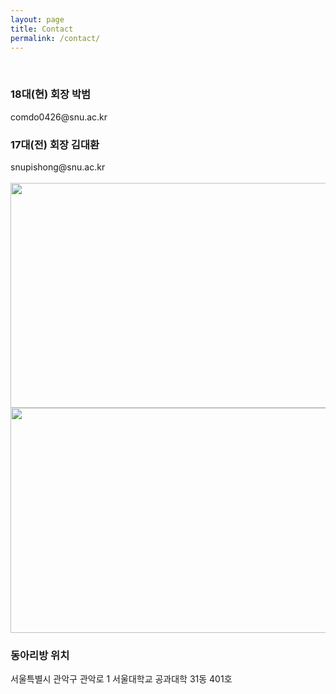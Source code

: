 ```yaml
---
layout: page
title: Contact
permalink: /contact/
---
```

<br/>
<h3>18대(현) 회장 박범</h3>
comdo0426@snu.ac.kr
<h3>17대(전) 회장 김대환</h3>
snupishong@snu.ac.kr<br/><br/>
<img src="https://github.com/hsb6350/hanaro.github.io/blob/master/assets/acts/map1.PNG?raw=true" width="540" height="360"/>
<img src="https://github.com/hsb6350/hanaro.github.io/blob/master/assets/acts/map2.PNG?raw=true" width="540" height="360"/><br/>
<h3>동아리방 위치</h3>
서울특별시 관악구 관악로 1 서울대학교 공과대학 31동 401호 
